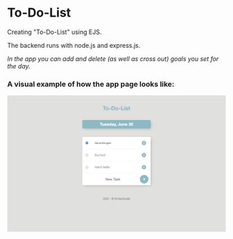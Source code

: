 # To-Do-List
Creating "To-Do-List" using EJS.

The backend runs with node.js and express.js.

<em>In the app you can add and delete (as well as cross out) goals you set for the day.</em>

<h3>A visual example of how the app page looks like:</h3> 
<img src="https://github.com/SmileyDoodle/To-Do-List/blob/master/images/readmeImage.png">
